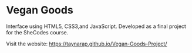 # Vegan Goods
Interface using HTML5, CSS3,and JavaScript. Developed as a final project for the SheCodes course.

Visit the website: https://taynarap.github.io/Vegan-Goods-Project/
